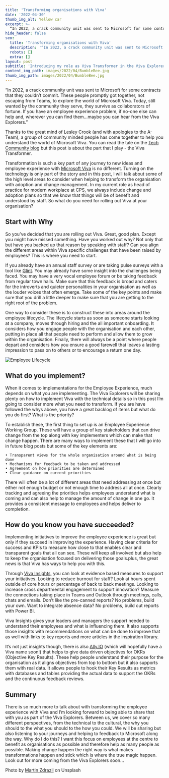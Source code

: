 ```yaml
---
title: 'Transforming organisations with Viva'
date: '2022-04-30'
thumb_img_alt: Yellow car
excerpt: >-
  “In 2022, a crack community unit was sent to Microsoft for some contracts that they couldn’t commit. These people promptly got together, not escaping from Teams, to explore the world of Microsoft Viva. Today, still wanted by the community they serve, they survive as collaborators of fortune. If you have an employee experience problem, if no-one else can help and, wherever you can find them…maybe you can hear from the Viva Explorers.”
hide_header: false
seo:
  title: 'Transforming organisations with Viva'
  description: '“In 2022, a crack community unit was sent to Microsoft for some contracts that they couldn’t commit. These people promptly got together, not escaping from Teams, to explore the world of Microsoft Viva. Today, still wanted by the community they serve, they survive as collaborators of fortune. If you have an employee experience problem, if no-one else can help and, wherever you can find them…maybe you can hear from the Viva Explorers.”'
  robots: []
  extra: []
layout: post
subtitle: 'Introducing my role as Viva Transformer in the Viva Explorers'
content_img_path: images/2022/04/BumbleBee.jpg
thumb_img_path: images/2022/04/BumbleBee.jpg
---
```

“In 2022, a crack community unit was sent to Microsoft for some contracts that they couldn’t commit. These people promptly got together, not escaping from Teams, to explore the world of Microsoft Viva. Today, still wanted by the community they serve, they survive as collaborators of fortune. If you have an employee experience problem, if no-one else can help and, wherever you can find them…maybe you can hear from the Viva Explorers.”

Thanks to the great mind of Lesley Crook (and with apologies to the A-Team), a group of community minded people has come together to help you understand the world of Microsoft Viva. You can read the tale on the [Tech Community blog](https://techcommunity.microsoft.com/t5/microsoft-teams-community-blog/join-vivaexplorers-in-an-empathic-hybrid-workplace/ba-p/3280353) but this post is about the part that I play - the Viva Transformer.

Transformation is such a key part of any journey to new ideas and employee experience with [Microsoft Viva](https://www.microsoft.com/en-gb/microsoft-viva) is no different. Turning on the technology is only part of the story and in this post, I will talk about some of the high level areas to consider when helping to transform the organisation with adoption and change management. In my current role as head of practice for modern workplace at CPS, we always include change and adoption plans so that we know that things will be of benefit and understood by staff. So what do you need for rolling out Viva at your organisation?

## Start with Why

So you’ve decided that you are rolling out Viva. Great, good plan. Except you might have missed something. Have you worked out why? Not only that but have you backed up that reason by speaking with staff? Can you align the different areas within Viva specific challenges that have been raised by employees? This is where you need to start.

If you already have an annual staff survey or are taking pulse surveys with a tool like [Glint](https://www.glintinc.com/blog/an-employees-guide-to-glint-surveys/). You may already have some insight into the challenges being faced. You may have a very vocal employee forum or be taking feedback from regular town halls. Make sure that this feedback is broad and caters for the introverts and quieter personalities in your organisation as well as the louder voices that often emerge. Take some of the key points and make sure that you drill a little deeper to make sure that you are getting to the right root of the problem.

One way to consider these is to construct these into areas around the employee lifecycle. The lifecycle starts as soon as someone starts looking at a company, moves through hiring and the all important onboarding. It considers how you engage people with the organisation and each other, putting in place all that people need to perform and allow them to grow within the organisation. Finally, there will always be a point where people depart and considers how you ensure a good farewell that leaves a lasting impression to pass on to others or to encourage a return one day.

![Employee Lifecycle](/images/2022/04/EmployeeLifecycle.jpeg)

## What do you implement?

When it comes to implementations for the Employee Experience, much depends on what you are implementing. The Viva Explorers will be sharing plenty on how to implement Viva with the technical details so in this post I’m going to consider more what you need to transform. If you are have followed the whys above, you have a great backlog of items but what do you do first? What is the priority?

To establish these, the first thing to set up is an Employee Experience Working Group. These will have a group of key stakeholders that can drive change from the top along with key implementers which can make that change happen. There are many ways to implement these that I will go into in future blog posts but some of the key elements are:

	• Transparent views for the whole organisation around what is being done
	• Mechanisms for feedback to be taken and addressed
	• Agreement on how priorities are determined
	• Clear guidance on current priorities

There will often be a lot of different areas that need addressing at once but either not enough budget or not enough time to address all at once. Clearly tracking and agreeing the priorities helps employees understand what is coming and can also help to manage the amount of change in one go. It provides a consistent message to employees and helps deliver to completion.

## How do you know you have succeeded?

Implementing initiatives to improve the employee experience is great but only if they succeed in improving the experience. Having clear criteria for success and KPIs to measure how close to that enables clear and transparent goals that all can see. These will keep all involved but also help to keep the organisation focused on delivering those goals.plus, the great news is that Viva has ways to help you with this.

Through [Viva Insights](https://docs.microsoft.com/en-us/viva/insights/introduction), you can look at evidence based measures to support your initiatives. Looking to reduce burnout for staff? Look at hours spent outside of core hours or percentage of back to back meetings. Looking to increase cross departmental engagement to support innovation? Measure the connections taking place in Teams and Outlook through meetings, calls, chats and emails. Don’t like the pre-canned reports? No problems, build your own. Want to integrate absence data? No problems, build out reports with Power BI.

Viva Insights gives your leaders and managers the support needed to understand their employees and what is influencing them. It also supports those insights with recommendations on what can be done to improve that as well with links to key reports and more articles in the inspiration library.

It’s not just insights though, there is also [Ally.IO](https://ally.io) (which will hopefully have a Viva name soon!) that helps to give data driven objectives for OKRs (Objective Key Results). These help people understand their purpose for the organisation as it aligns objectives from top to bottom but it also supports them with real data. It allows people to hook their Key Results as metrics with databases and  tables providing the actual data to support the OKRs and the continuous feedback reviews.

## Summary

There is so much more to talk about with transforming the employee experience with Viva and I’m looking forward to being able to share that with you as part of the Viva Explorers. Between us, we cover so many different perspectives, from the technical to the cultural, the why you should to the what you should to the how you could. We will be sharing but also listening to your journeys and helping to feedback to Microsoft along the way.
Why do I do this? I want this focus on employees at the centre to benefit as organisations as possible and therefore help as many people as possible. Making change happen the right way is what makes transformations happen and stick which is where the true magic happen. Look out for more coming from the Viva Explorers soon...

Photo by [Martin Zdrazil](https://unsplash.com/es/@martyman_55) on Unsplash
